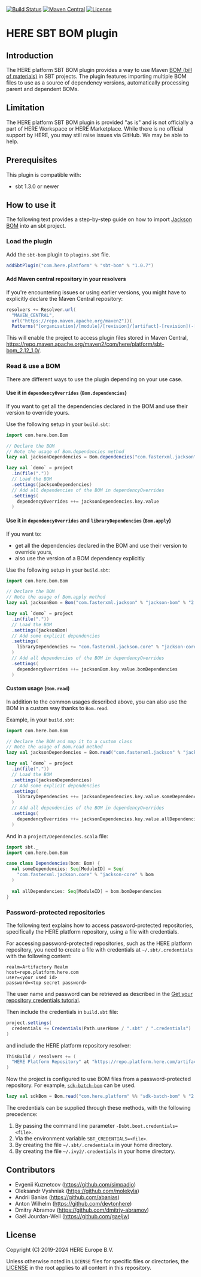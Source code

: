 [![Build Status](https://github.com/heremaps/here-sbt-bom/actions/workflows/release.yml/badge.svg)](https://github.com/heremaps/here-sbt-bom/actions?query=workflow%3ARelease+branch%3Amaster)
[![Maven Central](https://maven-badges.herokuapp.com/maven-central/com.here.platform/root_2.12/badge.svg)](https://search.maven.org/artifact/com.here.platform/sbt-bom_2.12_1.0)
[![License](https://img.shields.io/badge/License-Apache%202.0-blue.svg)](LICENSE)

# HERE SBT BOM plugin

## Introduction
The HERE platform SBT BOM plugin provides a way to use Maven [BOM (bill of materials)](https://maven.apache.org/guides/introduction/introduction-to-dependency-mechanism.html#bill-of-materials-bom-poms) in SBT projects.
The plugin features importing multiple BOM files to use as a source of dependency versions, automatically processing parent and dependent BOMs.

## Limitation
The HERE platform SBT BOM plugin is provided "as is" and is not officially a part of HERE Workspace or HERE Marketplace.
While there is no official support by HERE, you may still raise issues via GitHub. We may be able to help.

## Prerequisites
This plugin is compatible with:
- sbt 1.3.0 or newer

## How to use it
The following text provides a step-by-step guide on how to import [Jackson BOM](https://github.com/FasterXML/jackson-bom) into an sbt project.

### Load the plugin

Add the `sbt-bom` plugin to `plugins.sbt` file.
```scala
addSbtPlugin("com.here.platform" % "sbt-bom" % "1.0.7")
```

#### Add Maven central repository in your resolvers

If you're encountering issues or using earlier versions, you might have to explicitly declare the Maven Central repository:
```scala
resolvers += Resolver.url(
  "MAVEN_CENTRAL",
  url("https://repo.maven.apache.org/maven2"))(
  Patterns("[organisation]/[module]/[revision]/[artifact]-[revision](-[classifier]).[ext]") )
```
This will enable the project to access plugin files stored in Maven Central, https://repo.maven.apache.org/maven2/com/here/platform/sbt-bom_2.12_1.0/.

### Read & use a BOM

There are different ways to use the plugin depending on your use case.

#### Use it in `dependencyOverrides`  (`Bom.dependencies`)

If you want to get all the dependencies declared in the BOM and use their version to override yours.

Use the following setup in your `build.sbt`:
```scala
import com.here.bom.Bom

// Declare the BOM
// Note the usage of Bom.dependencies method
lazy val jacksonDependencies = Bom.dependencies("com.fasterxml.jackson" % "jackson-bom" % "2.14.2")

lazy val `demo` = project
  .in(file("."))
  // Load the BOM
  .settings(jacksonDependencies)
  // Add all dependencies of the BOM in dependencyOverrides
  .settings(
    dependencyOverrides ++= jacksonDependencies.key.value
  )
```

#### Use it in `dependencyOverrides` and `libraryDependencies` (`Bom.apply`)

If you want to:
- get all the dependencies declared in the BOM and use their version to override yours,
- also use the version of a BOM dependency explicitly

Use the following setup in your `build.sbt`:
```scala
import com.here.bom.Bom

// Declare the BOM
// Note the usage of Bom.apply method
lazy val jacksonBom = Bom("com.fasterxml.jackson" % "jackson-bom" % "2.14.2")

lazy val `demo` = project
  .in(file("."))
  // Load the BOM
  .settings(jacksonBom)
  // Add some explicit dependencies
  .settings(
    libraryDependencies += "com.fasterxml.jackson.core" % "jackson-core" % jacksonBom.key.value
  )
  // Add all dependencies of the BOM in dependencyOverrides
  .settings(
    dependencyOverrides ++= jacksonBom.key.value.bomDependencies
  )
```

#### Custom usage (`Bom.read`)

In addition to the common usages described above, you can also use the BOM in a custom way thanks to `Bom.read`.

Example, in your `build.sbt`:
```scala
import com.here.bom.Bom

// Declare the BOM and map it to a custom class
// Note the usage of Bom.read method
lazy val jacksonDependencies = Bom.read("com.fasterxml.jackson" % "jackson-bom" % "2.14.2")(bom => Dependencies(bom))

lazy val `demo` = project
  .in(file("."))
  // Load the BOM
  .settings(jacksonDependencies)
  // Add some explicit dependencies
  .settings(
    libraryDependencies ++= jacksonDependencies.key.value.someDependencies
  )
  // Add all dependencies of the BOM in dependencyOverrides
  .settings(
    dependencyOverrides ++= jacksonDependencies.key.value.allDependencies
  )
```

And in a `project/Dependencies.scala` file:
```scala
import sbt._
import com.here.bom.Bom

case class Dependencies(bom: Bom) {
  val someDependencies: Seq[ModuleID] = Seq(
    "com.fasterxml.jackson.core" % "jackson-core" % bom
  )
  
  val allDependencies: Seq[ModuleID] = bom.bomDependencies
}
```

### Password-protected repositories
The following text explains how to access password-protected repositories, specifically the HERE platform repository,
using a file with credentials.

For accessing password-protected repositories, such as the HERE platform repository, you need to create a file with credentials at `~/.sbt/.credentials`
with the following content:
```
realm=Artifactory Realm
host=repo.platform.here.com
user=<your used id>
password=<top secret password>
```
The user name and password can be retrieved as described in the [Get your repository credentials tutorial](https://www.here.com/docs/bundle/here-workspace-developer-guide-java-scala/page/topics/get-credentials.html#get-your-repository-credentials).

Then include the credentials in `build.sbt` file:
```sbt
project.settings(
  credentials += Credentials(Path.userHome / ".sbt" / ".credentials")
)
```
and include the HERE platform repository resolver:
```sbt
ThisBuild / resolvers += (
  "HERE Platform Repository" at "https://repo.platform.here.com/artifactory/open-location-platform"
)
```
Now the project is configured to use BOM files from a password-protected repository. For example, [`sdk-batch-bom`](https://www.here.com/docs/bundle/here-workspace-developer-guide-java-scala/page/sdk-libraries.html#sdk-libraries-for-batch-primary) can be used.
```sbt
lazy val sdkBom = Bom.read("com.here.platform" %% "sdk-batch-bom" % "2.57.3")(bom => Dependencies(bom))
```

The credentials can be supplied through these methods, with the following precedence:
1. By passing the command line parameter `-Dsbt.boot.credentials=<file>`.
2. Via the environment variable `SBT_CREDENTIALS=<file>`.
3. By creating the file `~/.sbt/.credentials` in your home directory.
4. By creating the file `~/.ivy2/.credentials` in your home directory.

## Contributors
- Evgenii Kuznetcov (https://github.com/simpadjo)
- Oleksandr Vyshniak (https://github.com/molekyla)
- Andrii Banias (https://github.com/abanias)
- Anton Wilhelm (https://github.com/devtonhere)
- Dmitry Abramov (https://github.com/dmitriy-abramov)
- Gaël Jourdan-Weil (https://github.com/gaeljw)

## License
Copyright (C) 2019-2024 HERE Europe B.V.

Unless otherwise noted in `LICENSE` files for specific files or directories, the [LICENSE](LICENSE) in the root applies to all content in this repository.
